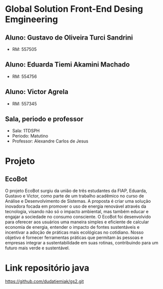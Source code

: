 # Global Solution Front-End Desing Emgineering

## Aluno: Gustavo de Oliveira Turci Sandrini
- RM: 557505
## Aluno: Eduarda Tiemi Akamini Machado
- RM: 554756
## Aluno: Victor Agrela
- RM: 557345
## Sala, periodo e professor
- Sala: 1TDSPH
- Periodo: Matutino
- Professor: Alexandre Carlos de Jesus


# Projeto
## EcoBot

O projeto EcoBot surgiu da união de três estudantes da FIAP, Eduarda, Gustavo e Victor, como parte de um trabalho acadêmico no curso de Análise e Desenvolvimento de Sistemas. A proposta é criar uma solução 
inovadora focada em promover o uso de energia renovável através da tecnologia, visando não só o impacto ambiental, mas também educar e engajar a sociedade no consumo consciente. O EcoBot foi desenvolvido para 
oferecer aos usuários uma maneira simples e eficiente de calcular economia de energia, entender o impacto de fontes sustentáveis e incentivar a adoção de práticas mais ecológicas no cotidiano. Nosso objetivo é 
fornecer ferramentas práticas que permitam às pessoas e empresas integrar a sustentabilidade em suas rotinas, contribuindo para um futuro mais verde e sustentável.

# Link repositório java
https://github.com/dudatiemiak/gs2.git
